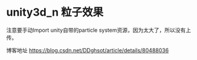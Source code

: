 # unity3d_n 粒子效果
注意要手动Import unity自带的particle system资源，因为太大了，所以没有上传。

博客地址 https://blog.csdn.net/DDghsot/article/details/80488036
